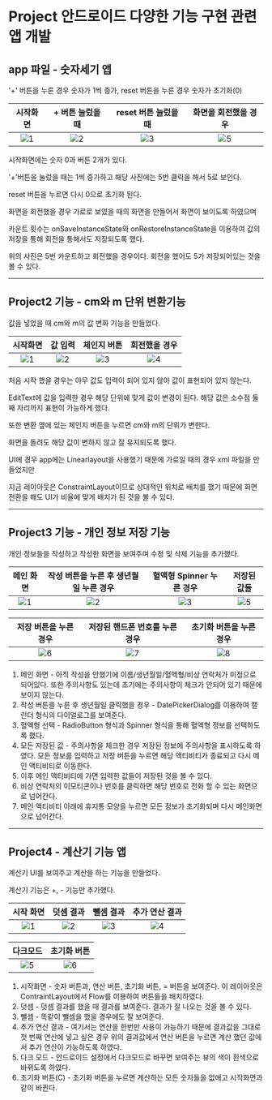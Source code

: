 # Project 안드로이드 다양한 기능 구현 관련 앱 개발



## app 파일 - 숫자세기 앱



'+' 버튼을 누른 경우 숫자가 1씩 증가, reset 버튼을 누른 경우 숫자가 초기화(0)



| 시작화면 | + 버튼 눌렀을 때 | reset 버튼 눌렀을 때 | 화면을 회전했을 경우 |
| :------: | :--------------: | :------------------: | :------------------: |
|   ![1](https://user-images.githubusercontent.com/56026214/209665066-7ba2b931-6136-4214-a599-2b3dec4088ad.png)|![2](https://user-images.githubusercontent.com/56026214/209665069-3457f4c7-77bb-4951-b17f-b63ee4965996.png)|![3](https://user-images.githubusercontent.com/56026214/209665076-845a27c2-3ec3-46fd-bd33-f81b3f2e8477.png)|![5](https://user-images.githubusercontent.com/56026214/209665080-e6f4c0b2-2144-4abf-9cb3-6112817ed441.png)|



시작화면에는 숫자 0과 버튼 2개가 있다.

'+'버튼을 눌렀을 때는 1씩 증가하고 해당 사진에는 5번 클릭을 해서 5로 보인다.

reset 버튼을 누르면 다시 0으로 초기화 된다.

화면을 회전했을 경우 가로로 보였을 때의 화면을 만들어서 화면이 보이도록 하였으며

카운트 횟수는 onSaveInstanceState와 onRestoreInstanceState을 이용하여 값의 저장을 통해 회전을 통해서도 저장되도록 했다.

위의 사진은 5번 카운트하고 회전했을 경우이다. 회전을 했어도 5가 저장되어있는 것을 볼 수 있다.



----



## Project2 기능 - cm와 m 단위 변환기능



값을 넣었을 때 cm와 m의 값 변화 기능을 만들었다.



| 시작화면 | 값 입력 | 체인지 버튼 | 회전했을 경우 |
| :------: | :-----: | :---------: | :-----------: |
| ![1](https://user-images.githubusercontent.com/56026214/209856489-d014e9a8-bb59-422e-88c1-740edf70eadf.png)| ![2](https://user-images.githubusercontent.com/56026214/209856514-ffb9588c-36f5-413e-829e-8de9bb6ff532.png) |    ![3](https://user-images.githubusercontent.com/56026214/209856522-4025a943-951d-49ec-ac6d-eec26ca71976.png)|![4](https://user-images.githubusercontent.com/56026214/209856528-b1c360d4-5b91-46b3-9a72-692d136e1b9f.png)|



처음 시작 했을 경우는 아무 값도 입력이 되어 있지 않아 값이 표현되어 있지 않는다.

EditText에 값을 입력한 경우 해당 단위에 맞게 값이 변경이 된다. 해당 값은 소수점 둘째 자리까지 표현이 가능하게 했다.

또한 변환 옆에 있는 체인지 버튼을 누르면 cm와 m의 단위가 변한다.

화면을 돌려도 해당 값이 변하지 않고 잘 유지되도록 했다.

UI에 경우 app에는 Linearlayout을 사용했기 때문에 가로일 때의 경우 xml 파일을 만들었지만

지금 레이아웃은 ConstraintLayout이므로 상대적인 위치로 배치를 했기 때문에 화면 전환을 해도 UI가 비율에 맞게 배치가 된 것을 볼 수 있다.



---



## Project3 기능 - 개인 정보 저장 기능



개인 정보들을 작성하고 작성한 화면을 보여주며 수정 및 삭제 기능을 추가했다.



| 메인 화면 | 작성 버튼을 누른 후 생년월일 누른 경우 | 혈액형 Spinner 누른 경우 | 저장된 값들 |
| :-------: | :------------------------------------: | :----------------------: | :---------: |
|     ![1](https://user-images.githubusercontent.com/56026214/209856562-4fb4df86-e59b-4551-a356-47eba610bb3e.png)|                          ![2](https://user-images.githubusercontent.com/56026214/209856571-11641aad-6159-40b3-9173-09b3549ea898.png)|         ![3](https://user-images.githubusercontent.com/56026214/209856578-413dabb0-5631-412b-aca8-93718f0d9a25.png)|      ![5](https://user-images.githubusercontent.com/56026214/209856604-ffd4d2fc-ba39-4a28-a5d9-ff4e405c8049.png)|

| 저장 버튼을 누른 경우 | 저장된 핸드폰 번호를 누른 경우 | 초기화 버튼을 누른 경우 |
| :-------------------: | :----------------------------: | :---------------------: |
|         ![6](https://user-images.githubusercontent.com/56026214/209856637-6a54be5d-321a-4804-bbfe-60260164ab29.png)|                 ![7](https://user-images.githubusercontent.com/56026214/209856646-eb3f36e5-0c34-47f3-bc90-a76aa6bd10fc.png)|           ![8](https://user-images.githubusercontent.com/56026214/209856659-c594207d-f9e3-4b9d-b128-0f44b7579b70.png)|



1. 메인 화면 - 아직 작성을 안했기에 이름/생년월일/혈액형/비상 연락처가 미정으로 되어있다. 또한 주의사항도 있는데 초기에는 주의사항이 체크가 안되어 있기 때문에 보이지 않는다.
2.  작성 버튼을 누른 후 생년월일 클릭했을 경우 - DatePickerDialog를 이용하여 캘린더 형식의 다이얼로그를 보여준다.
3. 혈액형 선택 - RadioButton 형식과 Spinner 형식을 통해 혈액형 정보를 선택하도록 했다.
4.  모든 저장된 값 - 주의사항을 체크한 경우 저장된 정보에 주의사항을 표시하도록 하였다. 모든 정보를 입력하고 저장 버튼을 누르면 해당 액티비티가 종료되고 다시 메인 액티비티로 이동한다.
5. 이후 메인 액티비티에 가면 입력한 값들이 저장된 것을 볼 수 있다.
6. 비상 연락처의 이모티콘이나 번호를 클릭하면 해당 번호로 전화 할 수 있는 화면으로 넘어간다.
7. 메인 액티비티 아래에 휴지통 모양을 누르면 모든 정보가 초기화되며 다시 메인화면으로 넘어간다.





----



## Project4 - 계산기 기능 앱



계산기 UI를 보여주고 계산을 하는 기능을 만들었다.

계산기 기능은 +, - 기능만 추가했다.



| 시작 화면 | 덧셈 결과 | 뺄셈 결과 | 추가 연산 결과 |
| :-------: | :-------: | :-------: | :------------: |
|    ![1](https://user-images.githubusercontent.com/56026214/209992013-e7b10a6b-81bf-4710-a00b-607423f54811.png)|      ![2](https://user-images.githubusercontent.com/56026214/209992017-c49c07e5-65b9-4c47-bf4e-521e96017fa5.png)|     ![3](https://user-images.githubusercontent.com/56026214/209992023-3f967116-9837-45c5-8cbd-c4199dba643b.png)|         ![4](https://user-images.githubusercontent.com/56026214/209992029-accf5d54-bb6e-40f1-9ee3-95043730ddf6.png)|

| 다크모드 | 초기화 버튼 |
| :------: | :---------: |
|   ![5](https://user-images.githubusercontent.com/56026214/209992047-0a2f15e1-74cb-44cb-8f4f-6ab3089dd1e0.png)|    ![6](https://user-images.githubusercontent.com/56026214/209992054-9db43065-b668-41d8-a7cf-88be0f52d99f.png)|



1. 시작화면 - 숫자 버튼과, 연산 버튼, 초기화 버튼, = 버튼을 보여준다. 이 레이아웃은 ContraintLayout에서 Flow를 이용하여 버튼들을 배치하였다.
2. 덧셈 - 덧셈 결과를 했을 때 결과를 보여준다.  결과가 잘 나오는 것을 볼 수 있다.
3. 뺄셈 - 똑같이 뺄셈을 했을 경우에도 잘 보여준다.
4. 추가 연산 결과 - 여기서는 연산을 한번만 사용이 가능하기 때문에 결과값을 그대로 첫 번째 연산에 넣고 싶은 경우 위의 결과값에서 연산 버튼을 누르면 계산 했던 값에서 추가 연산이 가능하도록 하였다.
5. 다크 모드 - 안드로이드 설정에서 다크모드로 바꾸면 보여주는 뷰의 색이 흰색으로 바뀌도록 하였다.
6. 초기화 버튼(C) - 초기화 버튼을 누르면 계산하는 모든 숫자들을 없애고 시작화면과 같이 바뀐다.
